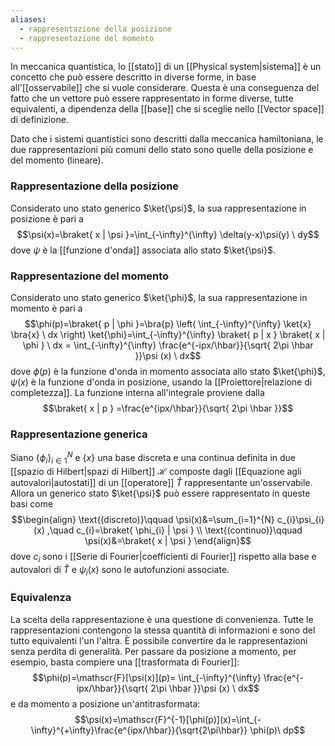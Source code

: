 ```yaml
---
aliases:
  - rappresentazione della posizione
  - rappresentazione del momento
---
```

In meccanica quantistica, lo [[stato]] di un [[Physical system|sistema]] è un concetto che può essere descritto in diverse forme, in base all'[[osservabile]] che si vuole considerare. Questa è una conseguenza del fatto che un vettore può essere rappresentato in forme diverse, tutte equivalenti, a dipendenza della [[base]] che si sceglie nello [[Vector space]] di definizione.

Dato che i sistemi quantistici sono descritti dalla meccanica hamiltoniana, le due rappresentazioni più comuni dello stato sono quelle della posizione e del momento (lineare).
### Rappresentazione della posizione
Considerato uno stato generico $\ket{\psi}$, la sua rappresentazione in posizione è pari a
$$\psi(x)=\braket{ x | \psi }=\int_{-\infty}^{\infty} \delta(y-x)\psi(y) \ dy$$
dove $\psi$ è la [[funzione d'onda]] associata allo stato $\ket{\psi}$.
### Rappresentazione del momento
Considerato uno stato generico $\ket{\phi}$, la sua rappresentazione in momento è pari a
$$\phi(p)=\braket{ p | \phi }=\bra{p} \left( \int_{-\infty}^{\infty} \ket{x} \bra{x}  \ dx \right) \ket{\phi}=\int_{-\infty}^{\infty} \braket{ p | x } \braket{ x | \phi }  \ dx  = \int_{-\infty}^{\infty} \frac{e^{-ipx/\hbar}}{\sqrt{ 2\pi \hbar }}\psi (x) \ dx$$
dove $\phi(p)$ è la funzione d'onda in momento associata allo stato $\ket{\phi}$, $\psi(x)$ è la funzione d'onda in posizione, usando la [[Proiettore|relazione di completezza]]. La funzione interna all'integrale proviene dalla
$$\braket{ x | p } =\frac{e^{ipx/\hbar}}{\sqrt{ 2\pi \hbar }}$$
### Rappresentazione generica
Siano $\{ \phi_{i} \}_{i \in 1}^{N}$ e $\{ x \}$ una base discreta e una continua definita in due [[spazio di Hilbert|spazi di Hilbert]] $\mathcal{H}$ composte dagli [[Equazione agli autovalori|autostati]] di un [[operatore]] $\hat{T}$ rappresentante un'osservabile. Allora un generico stato $\ket{\psi}$ può essere rappresentato in queste basi come
$$\begin{align}
\text{(discreto)}\qquad \psi(x)&=\sum_{i=1}^{N} c_{i}\psi_{i}(x) ,\quad  c_{i}=\braket{ \phi_{i} | \psi } \\
\text{(continuo)}\qquad \psi(x)&=\braket{ x  | \psi }
\end{align}$$
dove $c_{i}$ sono i [[Serie di Fourier|coefficienti di Fourier]] rispetto alla base e autovalori di $\hat{T}$ e $\psi_{i}(x)$ sono le autofunzioni associate.
### Equivalenza
La scelta della rappresentazione è una questione di convenienza. Tutte le rappresentazioni contengono la stessa quantità di informazioni e sono del tutto equivalenti l'un l'altra. È possibile convertire da le rappresentazioni senza perdita di generalità. Per passare da posizione a momento, per esempio, basta compiere una [[trasformata di Fourier]]:
$$\phi(p)=\mathscr{F}[\psi(x)](p)= \int_{-\infty}^{\infty} \frac{e^{-ipx/\hbar}}{\sqrt{ 2\pi \hbar }}\psi (x) \ dx$$
e da momento a posizione un'antitrasformata:
$$\psi(x)=\mathscr{F}^{-1}[\phi(p)](x)=\int_{-\infty}^{+\infty}\frac{e^{ipx/\hbar}}{\sqrt{2\pi\hbar}} \phi(p)\ dp$$
